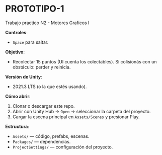 # PROTOTIPO-1
Trabajo practico N2 - Motores Graficos l

**Controles**: 
- `Space` para saltar.

**Objetivo**:
- Recolectar 15 puntos (UI cuenta los colectables). Si colisionás con un obstáculo: perder y reinicia.

**Versión de Unity**:
- 2021.3 LTS (o la que estés usando).

**Cómo abrir**:
1. Clonar o descargar este repo.
2. Abrir con Unity Hub → `Open` → seleccionar la carpeta del proyecto.
3. Cargar la escena principal en `Assets/Scenes` y presionar Play.

**Estructura**:
- `Assets/` — código, prefabs, escenas.
- `Packages/` — dependencias.
- `ProjectSettings/` — configuración del proyecto.
